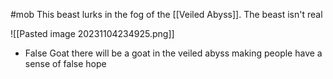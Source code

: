 #mob 
This beast lurks in the fog of the [[Veiled Abyss]]. The beast isn't real

![[Pasted image 20231104234925.png]]

- False Goat
there will be a goat in the veiled abyss making people have a sense of false hope

